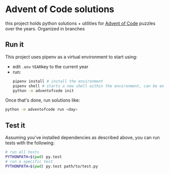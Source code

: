 # Advent of Code solutions

this project holds python solutions + utilities for [Advent of Code](https://adventofcode.com) puzzles over the years.
Organized in branches

## Run it

This project uses pipenv as a virtual environment to start using:

* edit `.env` `YEAR`key to the current year
* run:
    ```sh
    pipenv install # install the environment
    pipenv shell # starts a new shell within the environment, can be exited normally, with `exit` or Ctrl-D.
    python -m adventofcode init
    ```

Once that's done, run solutions like:

```sh
python -m adventofcode run <day>
```

## Test it

Assuming you've installed dependencies as described above, you can run tests with the following:

```sh
# run all tests
PYTHONPATH=$(pwd) py.test
# run a specific test
PYTHONPATH=$(pwd) py.test path/to/test.py
```

